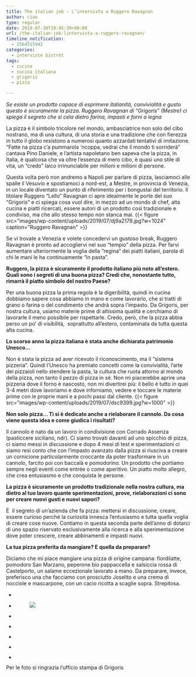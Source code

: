 ```yaml
---
title: The italian job – L’intervista a Ruggero Ravagnan
author: ciao
type: regular
date: 2019-07-30T19:45:39+00:00
url: /the-italian-job-lintervista-a-ruggero-ravagnan/
timeline_notification:
  - 1564515942
categories:
  - interviste bistrot
tags:
  - cucina
  - cucina italiana
  - grigoris
  - pizza

---
```

_Se esiste un prodotto capace di esprimere italianità, convivialità e gusto questo è sicuramente la pizza. Ruggero Ravagnan di “Grigoris” (Mestre) ci spiega il segreto che si cela dietro farina, impasti e forni a legna_

La pizza è il simbolo tricolore nel mondo, ambasciatrice non solo del cibo nostrano, ma di una cultura, di una storia e una tradizione che con fierezza in tutto il globo resistono a numerosi quanto azzardati tentativi di imitazione.  
“Fatte na pizza c’a pummarola ‘ncoppa, vedrai che il mondo ti sorriderà” cantava Pino Daniele, e l’artista napoletano ben sapeva che la pizza, in Italia, è qualcosa che va oltre l’essenza di mero cibo, è quasi uno stile di vita, un “credo” laico irrinunciabile per milioni e milioni di persone.

Questa volta però non andremo a Napoli per parlare di pizza, lasciamoci alle spalle il Vesuvio e spostiamoci a nord-est, a Mestre, in provincia di Venezia, in un locale diventato un punto di riferimento per i bongustai del territorio. Il titolare Ruggero “Lello” Ravagnan ci apre idealmente le porte del suo “Grigoris” e ci spiega cosa vuol dire, in mezzo ad un mondo di chef, alta cucina e piatti ricercati, essere autori di un prodotto così tradizionale e condiviso, ma che allo stesso tempo non stanca mai.
{{< figure src="images/wp-content/uploads/2019/07/dj9a2179.jpg?w=1024" caption="Ruggero Ravagnan" >}}
 

Se vi trovate a Venezia e volete concedervi un gustoso break, Ruggero Ravagnan è pronto ad accogliervi nel suo “tempio” della pizza. Per farvi aumentare ulteriormente la voglia della “regina” dei piatti italiani, parola di chi le mani le ha continuamente “in pasta”.

**Ruggero, la pizza è sicuramente il prodotto italiano più noto all’estero. Quali sono i segreti di una buona pizza? Credi che, nonostante tutto, rimarrà il piatto simbolo del nostro Paese?**

Per una buona pizza la prima regola è la digeribilità, quindi in cucina dobbiamo sapere cosa abbiamo in mano e come lavorarlo, che si tratti di grano o farina o del condimento che andrà sopra l’impasto. Da Grigoris, per nostra cultura, usiamo materie prime di altissima qualità e cerchiamo di lavorarle il meno possibile per rispettarle. Credo, però, che la pizza abbia perso un po’ di visibilità,&nbsp; soprattutto all’estero, contaminata da tutta questa alta cucina.&nbsp;

**Lo scorso anno la pizza italiana è stata anche dichiarata patrimonio Unesco…**

Non è stata la pizza ad aver ricevuto il riconoscimento, ma il “sistema pizzeria”. Quindi l’Unesco ha premiato concetti come la convivialità, l’arte dei pizzaioli nello stendere la pasta, la cultura che ruota attorno al mondo della pizza, non tanto il pezzo di pizza in sé. Non mi piacerebbe aprire una pizzeria dove il forno è nascosto, non mi divertirei più: il bello è tutto in quei 3-4 metri dove lavoriamo e dove inforniamo, vedere e toccare le materie prime con le proprie mani e a pochi passi dal cliente.
{{< figure src="images/wp-content/uploads/2019/07/dsc9399.jpg?w=1000" >}}
 

**Non solo pizza&#8230; Ti si è dedicato anche a rielaborare il cannolo. Da cosa viene questa idea e come giudica i risultati?**

Il cannolo è nato da un lavoro in condivisione con Corrado Assenza (pasticcere siciliano, ndr). Ci siamo trovati davanti ad uno spicchio di pizza, ci siamo messi in discussione e dopo 4 mesi di test e sperimentazioni ci siamo resi conto che con l’impasto avanzato dalla pizza si riusciva a creare un cornicione particolarmente croccante da poter trasformare in un cannolo, farcito poi con baccalà e pomodorino. Un prodotto che portiamo sempre negli eventi come entrée o come aperitivo. Un piatto molto allegro, che crea entusiasmo e che conquista le persone.&nbsp;

**La pizza è sicuramente un prodotto tradizionale nella nostra cultura, ma dietro al tuo lavoro quante sperimentazioni, prove, rielaborazioni ci sono per creare nuovi gusti e nuovi sapori?**

È&nbsp; il segreto di un’azienda che fa pizza: mettersi in discussione, creare, essere curioso perché la curiosità innesca l’entusiasmo e tutta quella voglia di creare cose nuove. Contiamo in questa seconda parte dell’anno di dotarci di uno spazio riservato esclusivamente alla ricerca e alla sperimentazione dove poter crescere, creare abbinamenti e impasti nuovi.&nbsp;

**La tua pizza preferita da mangiare? E quella da preparare?**

Diciamo che mi piace mangiare una pizza di origine campana: fiordilatte, pomodoro San Marzano, peperone bio pappaccella e salsiccia rossa di Castelporto, un salame eccezionale lavorato a mano. Da preparare, invece, preferisco una che facciamo con prosciutto Joselito e una crema di nocciole e mascarpone, con un cacio ricotta a scaglie sopra. Strepitosa.

<ul class="wp-block-gallery columns-3 is-cropped wp-block-gallery-6 is-layout-flex wp-block-gallery-is-layout-flex">
  <li class="blocks-gallery-item">
    <figure><img decoding="async" src="images/wp-content/uploads/2019/07/dj9a8932.jpg?w=1000" alt="" data-id="203" class="wp-image-203" /></figure>
  </li>
  <li class="blocks-gallery-item">
    <figure><img decoding="async" src="images/wp-content/uploads/2019/07/dj9a2179.jpg" data-id="201" class="wp-image-201" /></figure>
  </li>
  <li class="blocks-gallery-item">
    <figure><img decoding="async" src="images/wp-content/uploads/2019/07/dj9a8909.jpg?w=1000" alt="" data-id="202" class="wp-image-202" /></figure>
  </li>
  <li class="blocks-gallery-item">
    <figure><img decoding="async" src="images/wp-content/uploads/2019/07/bsc01461.jpg?w=1000" alt="" data-id="200" class="wp-image-200" /></figure>
  </li>
  <li class="blocks-gallery-item">
    <figure><img decoding="async" src="images/wp-content/uploads/2019/07/dsc9399.jpg?w=1000" alt="" data-id="199" class="wp-image-199" /></figure>
  </li>
  <li class="blocks-gallery-item">
    <figure><img decoding="async" src="images/wp-content/uploads/2019/07/dsc9259.jpg?w=1000" alt="" data-id="197" class="wp-image-197" /></figure>
  </li>
  <li class="blocks-gallery-item">
    <figure><img decoding="async" src="images/wp-content/uploads/2019/07/dsc9334.jpg?w=1000" alt="" data-id="198" class="wp-image-198" /></figure>
  </li>
</ul>

Per le foto si ringrazia l&#8217;ufficio stampa di Grigoris